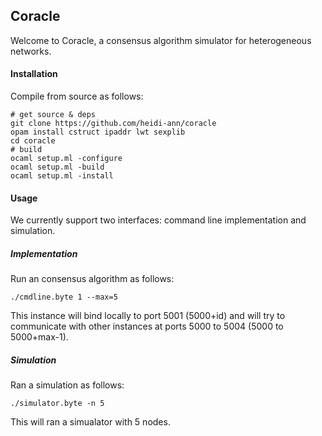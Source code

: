 ## Coracle

Welcome to Coracle, a consensus algorithm simulator for heterogeneous networks.

#### Installation

Compile from source as follows:

```
# get source & deps
git clone https://github.com/heidi-ann/coracle
opam install cstruct ipaddr lwt sexplib
cd coracle
# build
ocaml setup.ml -configure
ocaml setup.ml -build
ocaml setup.ml -install
```

#### Usage

We currently support two interfaces: command line implementation and simulation.

##### Implementation

Run an consensus algorithm as follows:
```
./cmdline.byte 1 --max=5
```
This instance will bind locally to port 5001 (5000+id) and will try to communicate with other instances at ports 5000 to 5004 (5000 to 5000+max-1).

##### Simulation

Ran a simulation as follows:
```
./simulator.byte -n 5
```
This will ran a simualator with 5 nodes.